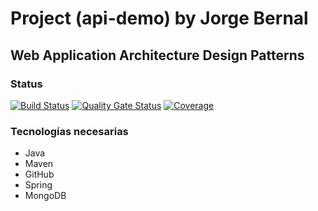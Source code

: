 # Project (api-demo) by Jorge Bernal
## Web Application Architecture Design Patterns
### Status
[![Build Status](https://travis-ci.com/jorge-bernal/api-demo.svg?branch=master)](https://travis-ci.com/jorge-bernal/api-demo)
[![Quality Gate Status](https://sonarcloud.io/api/project_badges/measure?project=me.jorgebernal%3Aapi-demo&metric=alert_status)](https://sonarcloud.io/dashboard?id=me.jorgebernal%3Aapi-demo)
[![Coverage](https://sonarcloud.io/api/project_badges/measure?project=me.jorgebernal%3Aapi-demo&metric=coverage)](https://sonarcloud.io/dashboard?id=me.jorgebernal%3Aapi-demo)
### Tecnologías necesarias
* Java
* Maven
* GitHub
* Spring
* MongoDB